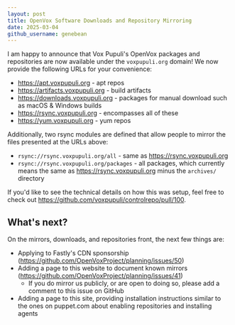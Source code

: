 ```yaml
---
layout: post
title: OpenVox Software Downloads and Repository Mirroring
date: 2025-03-04
github_username: genebean
---
```


I am happy to announce that Vox Pupuli's OpenVox packages and repositories are now available under the `voxpupuli.org` domain! We now provide the following URLs for your convenience:

- <https://apt.voxpupuli.org> - apt repos
- <https://artifacts.voxpupuli.org> - build artifacts
- <https://downloads.voxpupuli.org> - packages for manual download such as macOS & Windows builds
- <https://rsync.voxpupuli.org> - encompasses all of these
- <https://yum.voxpupuli.org> - yum repos

Additionally, two rsync modules are defined that allow people to mirror the files presented at the URLs above:

- `rsync://rsync.voxpupuli.org/all` - same as <https://rsync.voxpupuli.org>
- `rsync://rsync.voxpupuli.org/packages` - all packages, which currently means the same as <https://rsync.voxpupuli.org> minus the `archives/` directory

If you'd like to see the technical details on how this was setup, feel free to check out <https://github.com/voxpupuli/controlrepo/pull/100>.

## What's next?

On the mirrors, downloads, and repositories front, the next few things are:

- Applying to Fastly's CDN sponsorship (<https://github.com/OpenVoxProject/planning/issues/50>) 
- Adding a page to this website to document known mirrors (<https://github.com/OpenVoxProject/planning/issues/41>)
  - If you do mirror us publicly, or are open to doing so, please add a comment to this issue on GitHub
- Adding a page to this site, providing installation instructions similar to the ones on puppet.com about enabling repositories and installing agents
